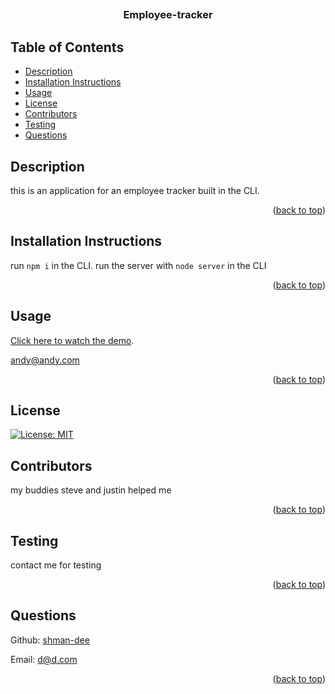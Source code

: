 ##

<div id="top"></div>
    <h3 align="center">Employee-tracker</h3>
    
  ## Table of Contents
  * [Description](#description)
  * [Installation Instructions](#installation-instructions)
  * [Usage](#usage)
  * [License](#license)
  * [Contributors](#contributors)
  * [Testing](#testing)
  * [Questions](#questions)
  
  
  ## Description

this is an application for an employee tracker built in the CLI.

  <p align="right">(<a href="#top">back to top</a>)</p>

## Installation Instructions

run `npm i` in the CLI. run the server with `node server` in the CLI

  <p align="right">(<a href="#top">back to top</a>)</p>
  
  ## Usage

[Click here to watch the demo](https://drive.google.com/file/d/1tHpcuH8kUl-2gElGk-204yZHfKTMr58D/view?usp=sharing).

andy@andy.com

  <p align="right">(<a href="#top">back to top</a>)</p>
  
  ## License
  
  [![License: MIT](https://img.shields.io/badge/License-MIT-yellow.svg)](https://opensource.org/licenses/MIT)
    
  ## Contributors
  my buddies steve and justin helped me
  <p align="right">(<a href="#top">back to top</a>)</p>

## Testing

contact me for testing

  <p align="right">(<a href="#top">back to top</a>)</p>
  
  ## Questions
  Github: [shman-dee](https://github.com/shman-dee)<br/>
  
  Email: [d@d.com](d@d.com)
  <p align="right">(<a href="#top">back to top</a>)</p>
